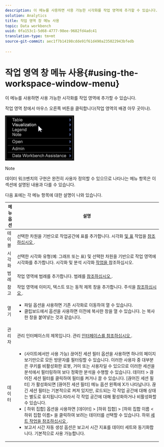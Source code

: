 ```yaml
---
description: 이 메뉴를 사용하면 사용 가능한 시각화를 작업 영역에 추가할 수 있습니다.
solution: Analytics
title: 작업 영역 창 메뉴 사용
topic: Data workbench
uuid: 0fa153c1-5d68-4777-98ee-9682fd4adc41
translation-type: tm+mt
source-git-commit: aec1f7b14198cdde91f61d490a235022943bfedb

---
```



# 작업 영역 창 메뉴 사용{#using-the-workspace-window-menu}

이 메뉴를 사용하면 사용 가능한 시각화를 작업 영역에 추가할 수 있습니다.

작업 영역 창에서 마우스 오른쪽 버튼을 클릭합니다(작업 영역의 배경 아무 곳이나).

![](assets/mnu_workspace.png)

>[!NOTE]
>
>데이터 워크벤치의 구현은 완전히 사용자 정의할 수 있으므로 나타나는 메뉴 항목은 이 섹션에 설명된 내용과 다를 수 있습니다.

다음 표에는 각 메뉴 항목에 대한 설명이 나와 있습니다.

<table id="table_00C0D3E6098E473E8D3B66F48FB635B3"> 
 <thead> 
  <tr> 
   <th colname="col1" class="entry"> 메뉴 옵션 </th> 
   <th colname="col2" class="entry"> 설명 </th> 
  </tr> 
 </thead>
 <tbody> 
  <tr> 
   <td colname="col1"> 테이블 </td> 
   <td colname="col2"> 선택한 차원을 기반으로 작업공간에 표를 추가합니다. 시각화 <a href="../../../home/c-get-started/c-vis/c-vis.md#concept-f6c7728d5aaa4304bbf2e4dfaed48739"> 및 표</a> 작업을 <a href="../../../home/c-get-started/c-analysis-vis/c-tables/c-tables.md#concept-c632cb8ad9724f90ac5c294d52ae667f"> 참조하십시오 </a>. </td> 
  </tr> 
  <tr> 
   <td colname="col1"> 시각화 </td> 
   <td colname="col2"> 선택한 시각화 유형(예: 그래프 또는 표) 및 선택한 차원을 기반으로 작업 영역에 시각화를 추가합니다. 시각화 및 분석 시각화 <a href="../../../home/c-get-started/c-vis/c-vis.md#concept-f6c7728d5aaa4304bbf2e4dfaed48739"> 작업을 </a> <a href="../../../home/c-get-started/c-analysis-vis/c-analysis-vis.md#concept-cb5b9716d3404b2b888a55b3efec1fa5"> </a>참조하십시오. </td> 
  </tr> 
  <tr> 
   <td colname="col1"> 범례 </td> 
   <td colname="col2"> 작업 영역에 범례를 추가합니다. 범례를 <a href="../../../home/c-get-started/c-analysis-vis/c-legends/c-legends.md#concept-ba7a886967314ee5aa358f5949665494"> 참조하십시오 </a>. </td> 
  </tr> 
  <tr> 
   <td colname="col1"> 참고 </td> 
   <td colname="col2"> 작업 영역에 이미지, 텍스트 또는 동적 제목 창을 추가합니다. 주석을 <a href="../../../home/c-get-started/c-analysis-vis/c-annots/c-annots.md#concept-ab80edcbc4204dd78c73630511f75ab0"> 참조하십시오 </a>. </td> 
  </tr> 
  <tr> 
   <td colname="col1"> 열기 </td> 
   <td colname="col2"> <p> 
     <ul id="ul_173273B72EE24A52927B59E63F0BF19B"> 
      <li id="li_1EF395A0425047A9981891A0D9D29F07">파일 <span class="wintitle"> 옵션을 </span> 사용하면 기존 시각화로 이동하여 열 수 있습니다. </li> 
      <li id="li_E02E8929B8E247B0A46F6D708C51B1E2">클립보드에서 <span class="wintitle"> 옵션을 사용하면 이전에 복사한 창을 열 수 </span> 있습니다. 는 복사한 창을 붙여넣는 것과 같습니다. </li> 
     </ul> </p> </td> 
  </tr> 
  <tr> 
   <td colname="col1"> 관리자 </td> 
   <td colname="col2"> 관리 인터페이스의 제목입니다. 관리 <a href="../../../home/c-get-started/c-admin-intrf/c-admin-intrf.md#concept-855c1a91e1a948969fab592adca15f74"> 인터페이스를 참조하십시오 </a>. </td> 
  </tr> 
  <tr> 
   <td colname="col1"> 데이터 </td> 
   <td colname="col2"> <p> 
     <ul id="ul_CFAC2CBB10464079A78A9127C25482FF"> 
      <li id="li_78C64D2602674C2D85509422FF055D5C">(사이트에서만 사용 가능) <span class="wintitle"> 끊어진 세션 필터 </span> 옵션을 사용하면 하나의 페이지 보기만으로 모든 방문자를 필터링할 수 있습니다. 이러한 사용자 중 대부분은 쿠키를 비활성화한 로봇, 거미 또는 사용자일 수 있으므로 이러한 세션을 분석에서 필터링하여 보다 정확한 분석을 수행할 수 있습니다. 데이터 &gt; 끊어진 세션 필터를 클릭하여 필터를 켜거나 끌 수 <span class="uicontrol"></span> <span class="uicontrol"> </span>있습니다. [끊어진 <span class="wintitle"> 세션 필터] </span> 가 활성화되면 [끊어진 세션 필터] <span class="wintitle"> </span> 메뉴 옵션 왼쪽에 X가 나타납니다. 끊긴 <span class="wintitle"> 세션 필터는 기본적으로 </span> 켜져 있지만, 로드되는 각 작업 공간에 대해 상태는 별도로 유지됩니다.따라서 각 작업 공간에 대해 활성화하거나 비활성화할 수 있습니다. </li> 
      <li id="li_DB69A4EAD6964CCEAE59E1B2E9CED394">[ <span class="wintitle"> 하위 집합] </span> 옵션을 사용하면 <span class="uicontrol"> [데이터] &gt; [하위 집합] &gt; [하위 집합 </span> 이름 <span class="uicontrol"> &lt; 하위 집합 이름&gt; </span> <i><span class="uicontrol"> </span></i>을 클릭하여 보려는 데이터를 선택할 수 있습니다. 하위 <a href="../../../home/c-get-started/c-vis/c-wk-subsets/c-wk-subsets.md#concept-43809322b6374d5cb2536630a13e943b"> 세트 작업을 참조하십시오 </a>. </li> 
      <li id="li_1B3C3835F1F94028AA45FC29D04F8CF8">보고서 <span class="wintitle"> 시간 자동 생성 </span> 옵션은 보고서 시간 지표를 데이터 세트와 동기화합니다. 기본적으로 사용 가능합니다. </li> 
     </ul> </p> </td> 
  </tr> 
 </tbody> 
</table>
